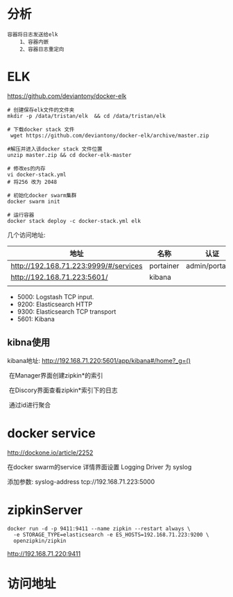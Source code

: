 # 分析

```
容器将日志发送给elk
	1、容器内嵌
	2、容器日志重定向
```



# ELK

https://github.com/deviantony/docker-elk

```
# 创建保存elk文件的文件夹
mkdir -p /data/tristan/elk  && cd /data/tristan/elk

# 下载docker stack 文件
 wget https://github.com/deviantony/docker-elk/archive/master.zip

#解压并进入该docker stack 文件位置
unzip master.zip &&	cd docker-elk-master

# 修改es的内存
vi docker-stack.yml 
# 将256 改为 2048

# 初始化docker swarm集群
docker swarm init

# 运行容器
docker stack deploy -c docker-stack.yml elk
```

几个访问地址:

| 地址                                  | 名称      | 认证            |
| ------------------------------------- | --------- | --------------- |
| http://192.168.71.223:9999/#/services | portainer | admin/portainer |
| http://192.168.71.223:5601/           | kibana    |                 |
|                                       |           |                 |

- 5000: Logstash TCP input.
- 9200: Elasticsearch HTTP
- 9300: Elasticsearch TCP transport
- 5601: Kibana

## kibna使用

kibana地址:	http://192.168.71.220:5601/app/kibana#/home?_g=()

​	在Manager界面创建zipkin*的索引

​	在Discory界面查看zipkin*索引下的日志

​	通过id进行聚合





# docker service

http://dockone.io/article/2252

在docker swarm的service 详情界面设置 Logging  Driver 为 syslog

添加参数: 	syslog-address		tcp://192.168.71.223:5000



# zipkinServer

```
docker run -d -p 9411:9411 --name zipkin --restart always \
  -e STORAGE_TYPE=elasticsearch -e ES_HOSTS=192.168.71.223:9200 \
  openzipkin/zipkin
```



http://192.168.71.220:9411





# 访问地址
